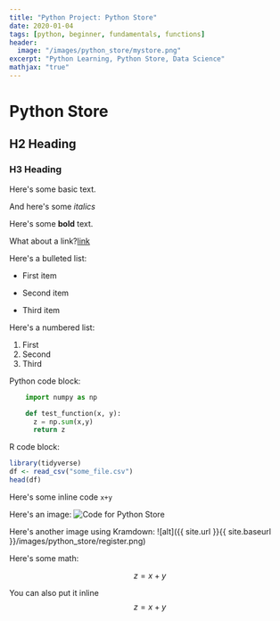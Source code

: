 ```yaml
---
title: "Python Project: Python Store"
date: 2020-01-04
tags: [python, beginner, fundamentals, functions]
header:
  image: "/images/python_store/mystore.png"
excerpt: "Python Learning, Python Store, Data Science"
mathjax: "true"
---
```


# Python Store

## H2 Heading

### H3 Heading

Here's some basic text.

And here's some *italics*

Here's some **bold** text.

What about a link?[link](https://github.com/TheeOriginalDev)

Here's a bulleted list:
* First item
+ Second item
- Third item

Here's a numbered list:
1. First
2. Second
3. Third

Python code block:
```python
    import numpy as np

    def test_function(x, y):
      z = np.sum(x,y)
      return z
```

R code block:
```r
library(tidyverse)
df <- read_csv("some_file.csv")
head(df)
```

Here's some inline code `x+y`

Here's an image:
<img src="{{ site.url }}{{ site.baseurl }}/images/python_store/register.png" alt="Code for Python Store">

Here's another image using Kramdown:
![alt]({{ site.url }}{{ site.baseurl }}/images/python_store/register.png)

Here's some math:

$$z=x+y$$

You can also put it inline $$z=x+y$$
